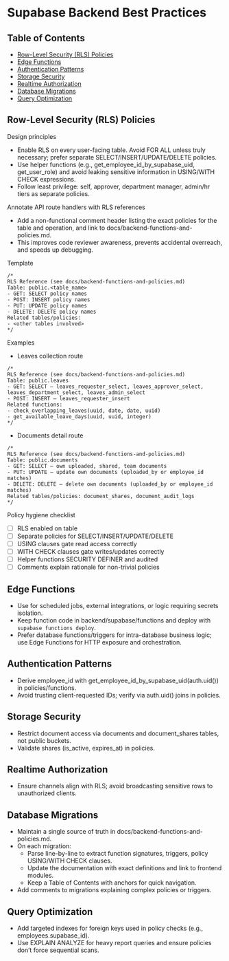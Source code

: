 # Supabase Backend Best Practices
## Table of Contents
- [Row-Level Security (RLS) Policies](#row-level-security-rls-policies)
- [Edge Functions](#edge-functions)
- [Authentication Patterns](#authentication-patterns)
- [Storage Security](#storage-security)
- [Realtime Authorization](#realtime-authorization)
- [Database Migrations](#database-migrations)
- [Query Optimization](#query-optimization)

## Row-Level Security (RLS) Policies

Design principles
- Enable RLS on every user-facing table. Avoid FOR ALL unless truly necessary; prefer separate SELECT/INSERT/UPDATE/DELETE policies.
- Use helper functions (e.g., get_employee_id_by_supabase_uid, get_user_role) and avoid leaking sensitive information in USING/WITH CHECK expressions.
- Follow least privilege: self, approver, department manager, admin/hr tiers as separate policies.

Annotate API route handlers with RLS references
- Add a non-functional comment header listing the exact policies for the table and operation, and link to docs/backend-functions-and-policies.md.
- This improves code reviewer awareness, prevents accidental overreach, and speeds up debugging.

Template
```
/*
RLS Reference (see docs/backend-functions-and-policies.md)
Table: public.<table_name>
- GET: SELECT policy names
- POST: INSERT policy names
- PUT: UPDATE policy names
- DELETE: DELETE policy names
Related tables/policies:
- <other tables involved>
*/
```

Examples
- Leaves collection route
```
/*
RLS Reference (see docs/backend-functions-and-policies.md)
Table: public.leaves
- GET: SELECT – leaves_requester_select, leaves_approver_select, leaves_department_select, leaves_admin_select
- POST: INSERT – leaves_requester_insert
Related functions:
- check_overlapping_leaves(uuid, date, date, uuid)
- get_available_leave_days(uuid, uuid, integer)
*/
```

- Documents detail route
```
/*
RLS Reference (see docs/backend-functions-and-policies.md)
Table: public.documents
- GET: SELECT – own uploaded, shared, team documents
- PUT: UPDATE – update own documents (uploaded_by or employee_id matches)
- DELETE: DELETE – delete own documents (uploaded_by or employee_id matches)
Related tables/policies: document_shares, document_audit_logs
*/
```

Policy hygiene checklist
- [ ] RLS enabled on table
- [ ] Separate policies for SELECT/INSERT/UPDATE/DELETE
- [ ] USING clauses gate read access correctly
- [ ] WITH CHECK clauses gate writes/updates correctly
- [ ] Helper functions SECURITY DEFINER and audited
- [ ] Comments explain rationale for non-trivial policies

## Edge Functions
- Use for scheduled jobs, external integrations, or logic requiring secrets isolation.
- Keep function code in backend/supabase/functions and deploy with `supabase functions deploy`.
- Prefer database functions/triggers for intra-database business logic; use Edge Functions for HTTP exposure and orchestration.

## Authentication Patterns
- Derive employee_id with get_employee_id_by_supabase_uid(auth.uid()) in policies/functions.
- Avoid trusting client-requested IDs; verify via auth.uid() joins in policies.

## Storage Security
- Restrict document access via documents and document_shares tables, not public buckets.
- Validate shares (is_active, expires_at) in policies.

## Realtime Authorization
- Ensure channels align with RLS; avoid broadcasting sensitive rows to unauthorized clients.

## Database Migrations
- Maintain a single source of truth in docs/backend-functions-and-policies.md.
- On each migration:
  - Parse line-by-line to extract function signatures, triggers, policy USING/WITH CHECK clauses.
  - Update the documentation with exact definitions and link to frontend modules.
  - Keep a Table of Contents with anchors for quick navigation.
- Add comments to migrations explaining complex policies or triggers.

## Query Optimization
- Add targeted indexes for foreign keys used in policy checks (e.g., employees.supabase_id).
- Use EXPLAIN ANALYZE for heavy report queries and ensure policies don’t force sequential scans.